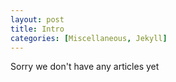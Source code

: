 ```yaml
---
layout: post
title: Intro
categories: [Miscellaneous, Jekyll]
---
```


Sorry we don't have any articles yet
